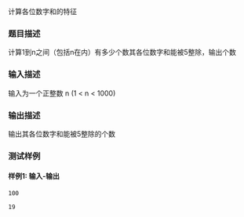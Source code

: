 计算各位数字和的特征

### 题目描述

计算1到n之间（包括n在内）有多少个数其各位数字和能被5整除，输出个数

### 输入描述

输入为一个正整数 n (1 < n < 1000)

### 输出描述

输出其各位数字和能被5整除的个数

### 测试样例

#### 样例1: 输入-输出

```
100
```

```
19
```

